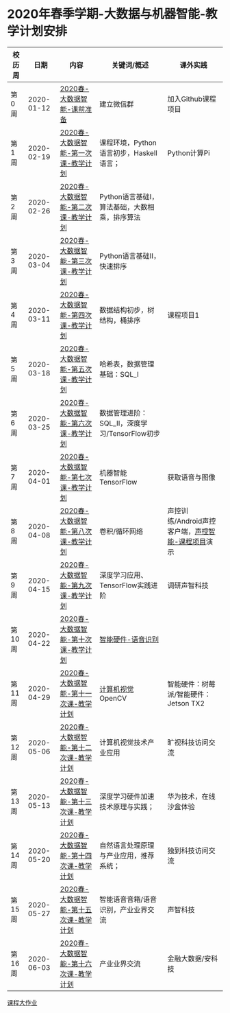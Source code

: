 # 2020年春季学期-大数据与机器智能-教学计划安排



| 校历周 | 日期       | 内容   | 关键词/概述     | 课外实践    |
| ------ | ---------- | ------------------------------------------------------------ | ------------------------------------------------------------ | ------------------------------------------------------------ |
| 第0周  | 2020-01-12 | [2020春-大数据智能-课前准备]() | 建立微信群      | 加入Github课程项目      |
| 第1周  | 2020-02-19 | [2020春-大数据智能-第一次课-教学计划](../Schedule/WW1/WW1-Plan.md) | 课程环境，Python语言初步，Haskell语言；        |      Python计算Pi   |
| 第2周  | 2020-02-26 | [2020春-大数据智能-第二次课-教学计划](../Schedule/WW2/WW2-Plan.md) | Python语言基础I，算法基础，大数相乘，排序算法 |                                                              |
| 第3周  | 2020-03-04 | [2020春-大数据智能-第三次课-教学计划](../Schedule/WW3/WW3-Plan.md) | Python语言基础II，快速排序  |    |
| 第4周  | 2020-03-11 | [2020春-大数据智能-第四次课-教学计划](../Schedule/WW4/WW4-Plan.md) | 数据结构初步，树结构，桶排序   |  课程项目1 |
| 第5周  | 2020-03-18 | [2020春-大数据智能-第五次课-教学计划](../Schedule/WW5/WW5-Plan.md) | 哈希表，数据管理基础：SQL_I    |       |
| 第6周  | 2020-03-25 | [2020春-大数据智能-第六次课-教学计划](../Schedule/WW6/WW6-Plan.md) | 数据管理进阶：SQL_II，深度学习/TensorFlow初步                |                                                              |
| 第7周  | 2020-04-01 | [2020春-大数据智能-第七次课-教学计划](../Schedule/WW7/WW7-Plan.md) | 机器智能 TensorFlow | 获取语音与图像  |
| 第8周  | 2020-04-08 | [2020春-大数据智能-第八次课-教学计划](../Schedule/WW8/WW8-Plan.md) | 卷积/循环网络  | 声控训练/Android声控客户端，[声控智能-课程项目]()演示 |
| 第9周  | 2020-04-15 | [2020春-大数据智能-第九次课-教学计划](../Schedule/WW9/WW9-Plan.md) | 深度学习应用、TensorFlow实践进阶 | 调研声智科技                                                 |
| 第10周 | 2020-04-22 | [2020春-大数据智能-第十次课-教学计划](../Weeks/WW10/WW10-Plan.md) | [智能硬件-语音识别]() |
| 第11周 | 2020-04-29 | [2020春-大数据智能-第十一次课-教学计划](../Weeks/WW11/WW11-Plan.md) | [计算机视觉]() OpenCV | 智能硬件：树莓派/智能硬件：Jetson TX2 |                                                              |
| 第12周 | 2020-05-06 | [2020春-大数据智能-第十二次课-教学计划](../Weeks/WW12/WW12-Plan.md) | 计算机视觉技术产业应用 | 旷视科技访问交流  |
| 第13周 | 2020-05-13 | [2020春-大数据智能-第十三次课-教学计划](../Weeks/WW13/WW13-Plan.md) | 深度学习硬件加速技术原理与实践； | 华为技术，在线沙盒体验    |
| 第14周 | 2020-05-20 | [2020春-大数据智能-第十四次课-教学计划](../Weeks/WW14/WW14-Plan.md) | 自然语言处理原理与产业应用，推荐系统；  | 独到科技访问交流  |
| 第15周 | 2020-05-27 | [2020春-大数据智能-第十五次课-教学计划](../Weeks/WW15/WW15-Plan.md) | 智能语音音箱/语音识别，产业业界交流 | 声智科技  |
| 第16周 | 2020-06-03 | [2020春-大数据智能-第十六次课-教学计划](../Weeks/WW16/WW16-Plan.md) | 产业业界交流   |  金融大数据/安科技     |

[课程大作业](../Course-Projects/Course_Final_Project/BDMI-2020S-大作业-说明.md)

